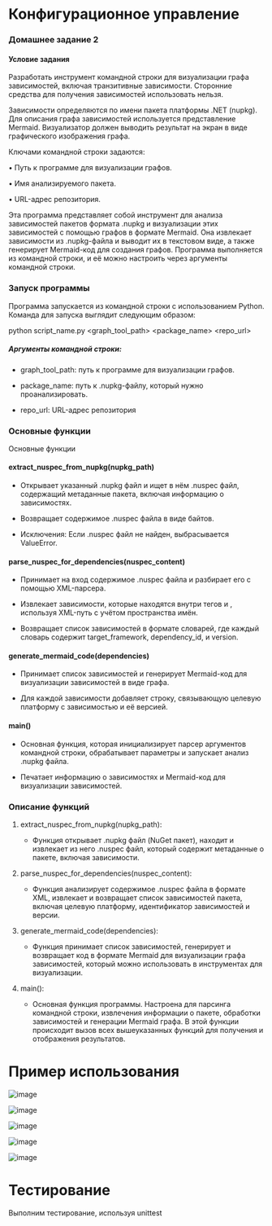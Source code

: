 # Конфигурационное управление


### Домашнее задание 2
#### Условие задания

Разработать инструмент командной строки для визуализации графа
зависимостей, включая транзитивные зависимости. Сторонние средства для
получения зависимостей использовать нельзя.

Зависимости определяются по имени пакета платформы .NET (nupkg). Для
описания графа зависимостей используется представление Mermaid.
Визуализатор должен выводить результат на экран в виде графического
изображения графа.

Ключами командной строки задаются:

• Путь к программе для визуализации графов.

• Имя анализируемого пакета.

• URL-адрес репозитория.


Эта программа представляет собой инструмент для анализа зависимостей пакетов формата .nupkg и визуализации этих зависимостей с помощью графов в формате Mermaid. Она извлекает зависимости из .nupkg-файла и выводит их в текстовом виде, а также генерирует Mermaid-код для создания графов. Программа выполняется из командной строки, и её можно настроить через аргументы командной строки.


### Запуск программы

Программа запускается из командной строки с использованием Python. Команда для запуска выглядит следующим образом:

python script_name.py <graph_tool_path> <package_name> <repo_url>

##### Аргументы командной строки:

- graph_tool_path: путь к программе для визуализации графов.

- package_name: путь к .nupkg-файлу, который нужно проанализировать.

- repo_url: URL-адрес репозитория

### Основные функции

Основные функции
#### extract_nuspec_from_nupkg(nupkg_path)
- Открывает указанный .nupkg файл и ищет в нём .nuspec файл, содержащий метаданные пакета, включая информацию о зависимостях.
  
- Возвращает содержимое .nuspec файла в виде байтов.
  
- Исключения: Если .nuspec файл не найден, выбрасывается ValueError.

#### parse_nuspec_for_dependencies(nuspec_content)

- Принимает на вход содержимое .nuspec файла и разбирает его с помощью XML-парсера.
  
- Извлекает зависимости, которые находятся внутри тегов <dependencies> и <group>, используя XML-путь с учётом пространства имён.
  
- Возвращает список зависимостей в формате словарей, где каждый словарь содержит target_framework, dependency_id, и version.

#### generate_mermaid_code(dependencies)

- Принимает список зависимостей и генерирует Mermaid-код для визуализации зависимостей в виде графа.

- Для каждой зависимости добавляет строку, связывающую целевую платформу с зависимостью и её версией.

#### main()

- Основная функция, которая инициализирует парсер аргументов командной строки, обрабатывает параметры и запускает анализ .nupkg файла.

- Печатает информацию о зависимостях и Mermaid-код для визуализации зависимостей.


### Описание функций


1. extract_nuspec_from_nupkg(nupkg_path):
   - Функция открывает .nupkg файл (NuGet пакет), находит и извлекает из него .nuspec файл, который содержит метаданные о пакете, включая зависимости.

2. parse_nuspec_for_dependencies(nuspec_content):
   - Функция анализирует содержимое .nuspec файла в формате XML, извлекает и возвращает список зависимостей пакета, включая целевую платформу, идентификатор зависимостей и версии.

3. generate_mermaid_code(dependencies):
   - Функция принимает список зависимостей, генерирует и возвращает код в формате Mermaid для визуализации графа зависимостей, который можно использовать в инструментах для визуализации.

4. main():
   - Основная функция программы. Настроена для парсинга командной строки, извлечения информации о пакете, обработки зависимостей и генерации Mermaid графа. В этой функции происходит вызов всех вышеуказанных функций для получения и отображения результатов.

# Пример использования

![image](https://github.com/user-attachments/assets/c26d2599-89cb-49af-ab42-8ffa7a90229a)



![image](https://github.com/user-attachments/assets/1102afd4-6d65-41be-aa1d-db075a66bbfd)



![image](https://github.com/user-attachments/assets/14cad428-78ca-47b5-a1b4-c235910616be)



![image](https://github.com/user-attachments/assets/c3be3de9-0b2a-4e85-8de5-17021c4ea53e)



![image](https://github.com/user-attachments/assets/d93808cc-5241-4ffe-a863-4d391522d35a)



# Тестирование 

Выполним тестирование, используя unittest 



